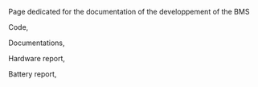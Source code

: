 Page dedicated for the documentation of the developpement of the BMS

Code,

Documentations,

Hardware report,

Battery report,